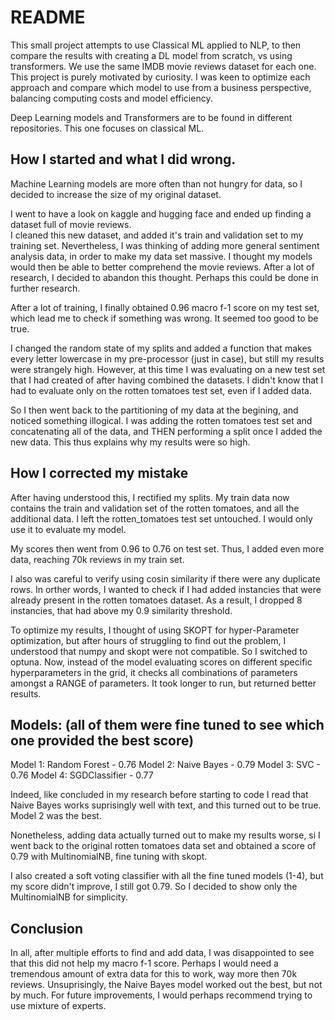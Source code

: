 # README

This small project attempts to use Classical ML applied to NLP, to then compare the results with creating a DL model from scratch, vs using transformers. We use the same IMDB movie reviews dataset for each one. 
This project is purely motivated by curiosity. I was keen to optimize each approach and compare which model to use from a business perspective, balancing computing costs and model efficiency. 

Deep Learning models and Transformers are to be found in different repositories. This one focuses on classical ML. 


## How I started and what I did wrong. 


Machine Learning models are more often than not hungry for data, so I decided to increase the size of my original dataset. 

I went to have a look on kaggle and hugging face and ended up finding a dataset full of movie reviews.  
I cleaned this new dataset, and added it's train and validation set to my training set. 
Nevertheless, I was thinking of adding more general sentiment analysis data, in order to make my data set massive. I thought my models would then be able to better comprehend the movie reviews. After a lot of research, I decided to abandon this thought. Perhaps this could be done in further research. 

After a lot of training, I finally obtained 0.96 macro f-1 score on my test set, which lead me to check if something was wrong. It seemed too good to be true. 

I changed the random state of my splits and added a function that makes every letter lowercase in my pre-processor (just in case), but still my results were strangely high. However, at this time I was evaluating on a new test set that I had created of after having combined the datasets. I didn't know that I had to evaluate only on the rotten tomatoes test set, even if I added data. 

So I then went back to the partitioning of my data at the begining, and noticed something illogical. I was adding the rotten tomatoes test set and concatenating all of the data, and THEN performing a split once I added the new data. This thus explains why my results were so high. 


## How I corrected my mistake


After having understood this, I rectified my splits. My train data now contains the train and validation set of the rotten tomatoes, and all the additional data. I left the rotten_tomatoes test set untouched. I would only use it to evaluate my model. 

My scores then went from 0.96 to 0.76 on test set. Thus, I added even more data, reaching 70k reviews in my train set. 

I also was careful to verify using cosin similarity if there were any duplicate rows. In orther words, I wanted to check if I had added instancies that were already present in the rotten tomatoes dataset. As a result, I dropped 8 instancies, that had above my 0.9 similarity threshold. 

To optimize my results, I thought of using SKOPT for hyper-Parameter optimization, but after hours of struggling to find out the problem, I understood that numpy and skopt were not compatible. So I switched to optuna. Now, instead of the model evaluating scores on different specific hyperparameters in the grid, it checks all combinations of parameters amongst a RANGE of parameters. It took longer to run, but returned better results. 



## Models: (all of them were fine tuned to see which one provided the best score)


Model 1: Random Forest - 0.76
Model 2: Naive Bayes - 0.79
Model 3: SVC - 0.76
Model 4: SGDClassifier - 0.77


Indeed, like concluded in my research before starting to code I read that Naive Bayes works suprisingly well with text, and this turned out to be true. Model 2 was the best. 

Nonetheless, adding data actually turned out to make my results worse, si I went back to the original rotten tomatoes data set and obtained a score of 0.79 with MultinomialNB, fine tuning with skopt. 

I also created a soft voting classifier with all the fine tuned models (1-4), but my score didn't improve, I still got 0.79. So I decided to show only the MultinomialNB for simplicity. 


## Conclusion


In all, after multiple efforts to find and add data, I was disappointed to see that this did not help my macro f-1 score. Perhaps I would need a tremendous amount of extra data for this to work, way more then 70k reviews. 
Unsuprisingly, the Naive Bayes model worked out the best, but not by much. For future improvements, I would perhaps recommend trying to use mixture of experts. 
